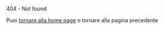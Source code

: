 <!-- _404.md -->

404 - Not found

Puoi [tornare alla home page](/it-it/) o tornare alla pagina precedente